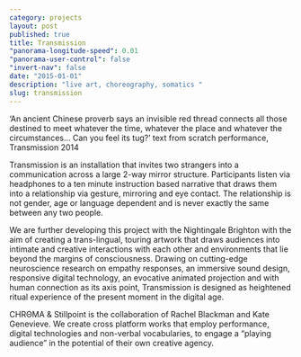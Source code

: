```yaml
---
category: projects
layout: post
published: true
title: Transmission
"panorama-longitude-speed": 0.01
"panorama-user-control": false
"invert-nav": false
date: "2015-01-01"
description: "live art, choreography, somatics "
slug: transmission
---
```


‘An ancient Chinese proverb says an invisible red thread connects all those destined to meet whatever the time, whatever the place and whatever the circumstances...
Can you feel its tug?’ 
text from scratch performance, Transmission 2014

Transmission is an installation that invites two strangers into a communication across a large 2-way mirror structure. Participants listen via headphones to a ten minute instruction based narrative that draws them into a relationship via gesture, mirroring and eye contact. The relationship is not gender, age or language dependent and is never exactly the same between any two people. 

We are further developing this project with the Nightingale Brighton with the aim of creating a trans-lingual, touring artwork that draws audiences into intimate and creative interactions with each other and environments that lie beyond the margins of consciousness. Drawing on cutting-edge neuroscience research on empathy responses, an immersive sound design, responsive digital technology, an evocative animated projection and with human connection as its axis point, Transmission is designed as heightened ritual experience of the present moment in the digital age. 

CHRΘMA & Stillpoint is the collaboration of Rachel Blackman and Kate Genevieve. We create cross platform works that employ performance, digital technologies and non-verbal vocabularies, to engage a “playing audience” in the potential of their own creative agency.
